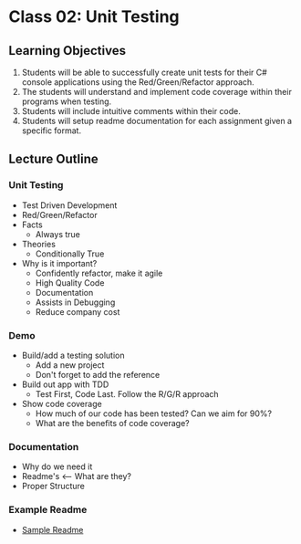 # Class 02: Unit Testing

## Learning Objectives
1. Students will be able to successfully create unit tests for their C# console applications using the Red/Green/Refactor approach. 
1. The students will understand and implement code coverage within their programs when testing.
1. Students will include intuitive comments within their code.
1. Students will setup readme documentation for each assignment given a specific format.

## Lecture Outline

### Unit Testing
- Test Driven Development
- Red/Green/Refactor
- Facts
	- Always true
- Theories
	- Conditionally True
- Why is it important?
	- Confidently refactor, make it agile
	- High Quality Code
	- Documentation
	- Assists in Debugging
	- Reduce company cost

### Demo
- Build/add a testing solution
	- Add a new project
	- Don't forget to add the reference
- Build out app with TDD
	- Test First, Code Last. Follow the R/G/R approach
- Show code coverage
	- How much of our code has been tested? Can we aim for 90%? 
	- What are the benefits of code coverage?

### Documentation
- Why do we need it
- Readme's <-- What are they?
- Proper Structure

### Example Readme
- [Sample Readme]("/sample-README.md")
 